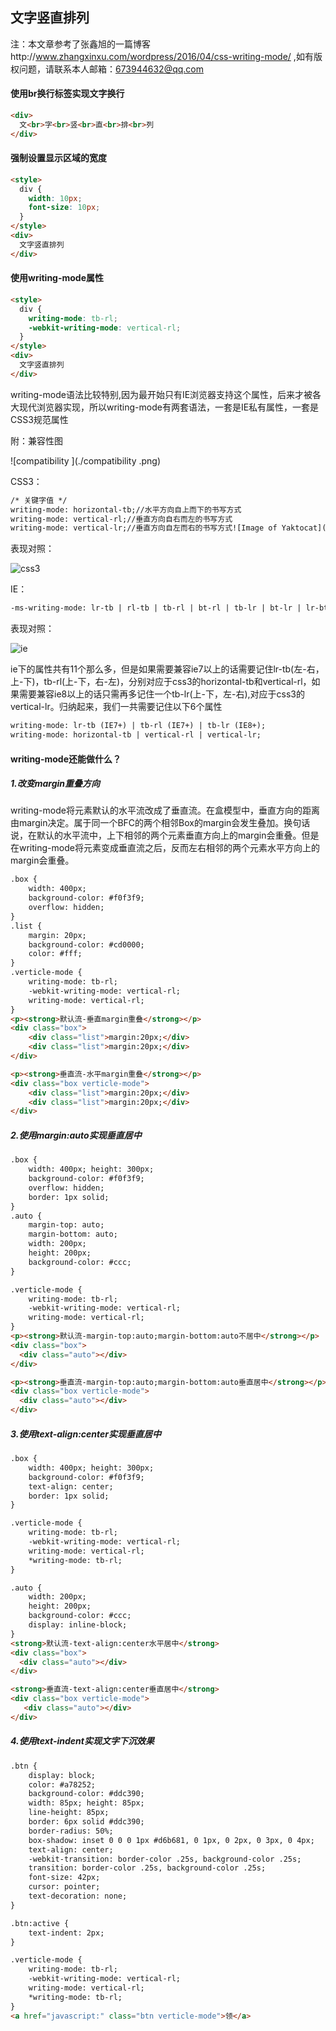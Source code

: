 ## 文字竖直排列

注：本文章参考了张鑫旭的一篇博客http://www.zhangxinxu.com/wordpress/2016/04/css-writing-mode/ ,如有版权问题，请联系本人邮箱：673944632@qq.com

#### 使用br换行标签实现文字换行

```html
<div>
  文<br>字<br>竖<br>直<br>排<br>列
</div>
```

#### 强制设置显示区域的宽度

```html
<style> 
  div { 
  	width: 10px; 
  	font-size: 10px; 
  } 
</style> 
<div>
  文字竖直排列
</div>
```

#### 使用writing-mode属性

```html
<style>
  div {
    writing-mode: tb-rl;
   	-webkit-writing-mode: vertical-rl;    
  }
</style>
<div>
  文字竖直排列
</div>
```

writing-mode语法比较特别,因为最开始只有IE浏览器支持这个属性，后来才被各大现代浏览器实现，所以writing-mode有两套语法，一套是IE私有属性，一套是CSS3规范属性

附：兼容性图

![compatibility ](./compatibility .png)

CSS3：

```html
/* 关键字值 */
writing-mode: horizontal-tb;//水平方向自上而下的书写方式
writing-mode: vertical-rl;//垂直方向自右而左的书写方式
writing-mode: vertical-lr;//垂直方向自左而右的书写方式![Image of Yaktocat](https://octodex.github.com/images/yaktocat.png)
```

表现对照：

![css3](./css3.png)

IE：

```htm
-ms-writing-mode: lr-tb | rl-tb | tb-rl | bt-rl | tb-lr | bt-lr | lr-bt | rl-bt | lr | rl | tb
```

表现对照：

![ie](./ie.png)

ie下的属性共有11个那么多，但是如果需要兼容ie7以上的话需要记住lr-tb(左-右，上-下)，tb-rl(上-下，右-左)，分别对应于css3的horizontal-tb和vertical-rl，如果需要兼容ie8以上的话只需再多记住一个tb-lr(上-下，左-右),对应于css3的vertical-lr。归纳起来，我们一共需要记住以下6个属性

```html
writing-mode: lr-tb (IE7+) | tb-rl (IE7+) | tb-lr (IE8+);
writing-mode: horizontal-tb | vertical-rl | vertical-lr;
```

#### writing-mode还能做什么？

##### 1.改变margin重叠方向

writing-mode将元素默认的水平流改成了垂直流。在盒模型中，垂直方向的距离由margin决定。属于同一个BFC的两个相邻Box的margin会发生叠加。换句话说，在默认的水平流中，上下相邻的两个元素垂直方向上的margin会重叠。但是在writing-mode将元素变成垂直流之后，反而左右相邻的两个元素水平方向上的margin会重叠。

```html
.box {
    width: 400px;
    background-color: #f0f3f9;
    overflow: hidden;
}
.list {
    margin: 20px;
    background-color: #cd0000;
    color: #fff;    
}
.verticle-mode {
    writing-mode: tb-rl;
    -webkit-writing-mode: vertical-rl;      
    writing-mode: vertical-rl;
}
<p><strong>默认流-垂直margin重叠</strong></p>
<div class="box">
    <div class="list">margin:20px;</div>
    <div class="list">margin:20px;</div>
</div>

<p><strong>垂直流-水平margin重叠</strong></p>
<div class="box verticle-mode">
    <div class="list">margin:20px;</div>
    <div class="list">margin:20px;</div>
</div>
```

##### 2.使用margin:auto实现垂直居中

```html
.box {
    width: 400px; height: 300px;
    background-color: #f0f3f9;
    overflow: hidden;
	border: 1px solid;
}
.auto {
    margin-top: auto;
    margin-bottom: auto;
	width: 200px;
	height: 200px;
	background-color: #ccc;
}

.verticle-mode {
    writing-mode: tb-rl;
    -webkit-writing-mode: vertical-rl;      
    writing-mode: vertical-rl;
}
<p><strong>默认流-margin-top:auto;margin-bottom:auto不居中</strong></p>
<div class="box">
  <div class="auto"></div>
</div>

<p><strong>垂直流-margin-top:auto;margin-bottom:auto垂直居中</strong></p>
<div class="box verticle-mode">
  <div class="auto"></div>
</div>
```

##### 3.使用text-align:center实现垂直居中

```html
.box {
    width: 400px; height: 300px;
    background-color: #f0f3f9;
    text-align: center;
	border: 1px solid;
}

.verticle-mode {
    writing-mode: tb-rl;
    -webkit-writing-mode: vertical-rl;      
    writing-mode: vertical-rl;
    *writing-mode: tb-rl;
}

.auto {
  	width: 200px;
	height: 200px;
	background-color: #ccc;
	display: inline-block;
}
<strong>默认流-text-align:center水平居中</strong>
<div class="box">
  <div class="auto"></div>
</div>

<strong>垂直流-text-align:center垂直居中</strong>
<div class="box verticle-mode">
   <div class="auto"></div>
</div>
```

##### 4.使用text-indent实现文字下沉效果

```html
.btn {
    display: block;
    color: #a78252;
    background-color: #ddc390;
    width: 85px; height: 85px;
    line-height: 85px;
    border: 6px solid #ddc390;
    border-radius: 50%;
    box-shadow: inset 0 0 0 1px #d6b681, 0 1px, 0 2px, 0 3px, 0 4px;
    text-align: center;
    -webkit-transition: border-color .25s, background-color .25s;
    transition: border-color .25s, background-color .25s;    
    font-size: 42px;
    cursor: pointer;
	text-decoration: none;
}

.btn:active {
    text-indent: 2px;
}

.verticle-mode {
    writing-mode: tb-rl;
    -webkit-writing-mode: vertical-rl;      
    writing-mode: vertical-rl;
    *writing-mode: tb-rl;
}
<a href="javascript:" class="btn verticle-mode">领</a>
```

